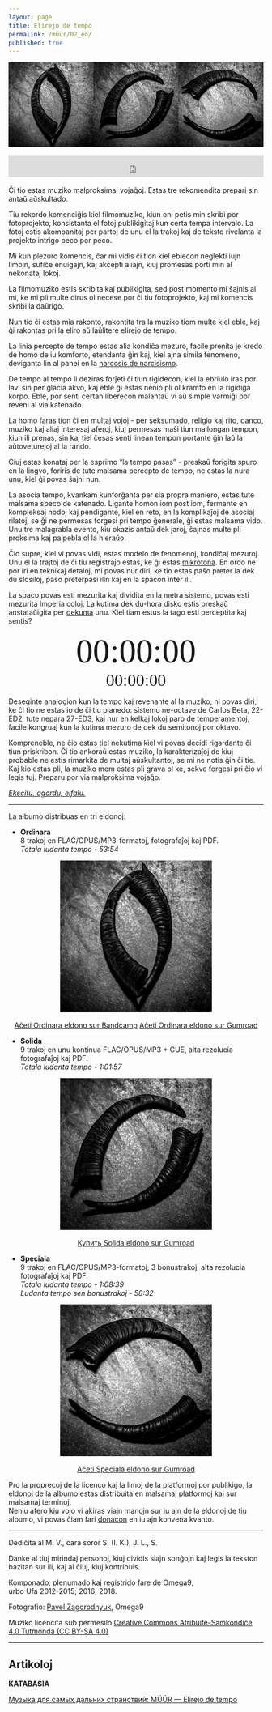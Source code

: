 ```yaml
---
layout: page
title: Elirejo de tempo
permalink: /müür/02_eo/
published: true
---
```

<p align="center">
  <img src ="/müür/02/triple.png"/>
</p>

<center>
<iframe style="border: 0; width: 100%; height: 42px;" src="https://bandcamp.com/EmbeddedPlayer/album=2315349011/size=small/bgcol=333333/linkcol=ffffff/transparent=true/" seamless><a href="https://omega9.bandcamp.com/album/elirejo-de-tempo-ordinara-eldono">Elirejo de tempo [ordinara eldono]</a></iframe>
</center>

Ĉi tio estas muziko malproksimaj vojaĝoj. Estas tre rekomendita prepari sin antaŭ aŭskultado.

Tiu rekordo komenciĝis kiel filmomuziko, kiun oni petis min skribi por fotoprojekto, konsistanta el fotoj publikigitaj kun certa tempa intervalo. La fotoj estis akompanitaj per partoj de unu el la trakoj kaj de teksto rivelanta la projekto intrigo peco por peco.

Mi kun plezuro komencis, ĉar mi vidis ĉi tion kiel eblecon neglekti iujn limojn, sufiĉe enuigajn, kaj akcepti aliajn, kiuj promesas porti min al nekonataj lokoj.

La filmomuziko estis skribita kaj publikigita, sed post momento mi ŝajnis al mi, ke mi pli multe dirus ol necese por ĉi tiu fotoprojekto, kaj mi komencis skribi la daŭrigo.

Nun tio ĉi estas mia rakonto, rakontita tra la muziko tiom multe kiel eble, kaj ĝi rakontas pri la eliro aŭ laŭlitere elirejo de tempo.

La linia percepto de tempo estas alia kondiĉa mezuro, facile prenita je kredo de homo de iu komforto, etendanta ĝin kaj, kiel ajna simila fenomeno, deviganta lin al panei en la [narcosis de narcisismo](https://eo.wikipedia.org/wiki/Marshall_McLuhan "Marshall McLuhan").

De tempo al tempo li deziras forĵeti ĉi tiun rigidecon, kiel la ebriulo iras por lavi sin per glacia akvo, kaj eble ĝi estas nenio pli ol kramfo en la rigidiĝa korpo. Eble, por senti certan liberecon malantaŭ vi aŭ simple varmiĝi por reveni al via katenado.

La homo faras tion ĉi en multaj vojoj - per seksumado, religio kaj rito, danco, muziko kaj aliaj interesaj aferoj, kiuj permesas maŝi tiun mallongan tempon, kiun ili prenas, sin kaj tiel ĉesas senti linean tempon portante ĝin laŭ la aŭtoveturejoj al la rando.

Ĉiuj estas konataj per la esprimo “la tempo pasas” - preskaŭ forigita spuro en la lingvo, foriris de tute malsama percepto de tempo, ne estas la nura unu, kiel ĝi povas ŝajni nun.

La asocia tempo, kvankam kunforĝanta per sia propra maniero, estas tute malsama speco de katenado. Ligante homon iom post iom, fermante en kompleksaj nodoj kaj pendigante, kiel en reto, en la komplikaĵoj de asociaj rilatoj, se ĝi ne permesas forgesi pri tempo ĝenerale, ĝi estas malsama vido.
Unu tre malagrabla evento, kiu okazis antaŭ dek jaroj, ŝajnas multe pli proksima kaj palpebla ol la hieraŭo.

Ĉio supre, kiel vi povas vidi, estas modelo de fenomenoj, kondiĉaj mezuroj. Unu el la trajtoj de ĉi tiu registraĵo estas, ke ĝi estas [mikrotona](https://eo.wikipedia.org/wiki/Kvarontono "Mikrotona muziko"). En ordo ne por iri en teknikaj detaloj, mi povas nur diri, ke tio estas paŝo preter la dek du ŝlosiloj, paŝo preterpasi ilin kaj en la spacon inter ili.

La spaco povas esti mezurita kaj dividita en la metra sistemo, povas esti mezurita Imperia coloj. La kutima dek du-hora disko estis preskaŭ anstataŭigita per [dekuma](https://eo.wikipedia.org/wiki/Dekuma_tempo "Dekuma tempo") unu. Kiel tiam estus la tago esti perceptita kaj sentis?

<div id="m" style="text-align: center; font-size: 50pt;font-family: PT Sans">00:00:00</div>
<div id="n" style="text-align: center; font-size: 25pt;font-family: PT Sans">00:00:00</div>
<script  src="/müür/02/metric-time/js/index.js"></script>

Deseginte analogion kun la tempo kaj revenante al la muziko, ni povas diri, ke ĉi tio ne estas io de ĉi tiu planedo: sistemo ne-octave de Carlos Beta, 22-ED2, tute nepara 27-ED3, kaj nur en kelkaj lokoj paro de temperamentoj, facile kongruaj kun la kutima mezuro de dek du semitonoj por oktavo.

Kompreneble, ne ĉio estas tiel nekutima kiel vi povas decidi rigardante ĉi tiun priskribon. Ĉi tio ankoraŭ estas muziko, la karakterizaĵoj de kiuj probable ne estis rimarkita de multaj aŭskultantoj, se mi ne notis ĝin ĉi tie. Kaj kio estas pli, la muziko mem estas pli grava ol ke, sekve forgesi pri ĉio vi legis tuj. Preparu por via malproksima vojaĝo.

*[Ekscitu, agordu, elfalu.](https://eo.wikipedia.org/wiki/Timothy_Leary "Turn on, tune in, drop out")*

-----
La albumo distribuas en tri eldonoj:
* **Ordinara**<br />
8 trakoj en FLAC/OPUS/MP3-formatoj, fotografaĵoj kaj PDF.<br />
*Totala ludanta tempo - 53:54*

<p align="center">
  <img src ="/müür/02/cover_ordinara.jpg" alt="Ordinara eldono" />
</p>

<center>
<a markdown="0" href="https://omega9.bandcamp.com/album/elirejo-de-tempo-ordinara-eldono" class="btn">Aĉeti Ordinara eldono sur Bandcamp</a> <a markdown="0" href="https://gum.co/beKop" class="btn">Aĉeti Ordinara eldono sur Gumroad</a>
</center>

* **Solida**<br />
9 trakoj en unu kontinua FLAC/OPUS/MP3 + CUE, alta rezolucia fotografaĵoj kaj PDF.<br />
*Totala ludanta tempo - 1:01:57*

<p align="center">
  <img src ="/müür/02/cover_solida.jpg" alt="Solida eldono" />
</p>

<center>
<!-- <a markdown="0" href="https://omega9.bandcamp.com/album/elirejo-de-tempo-solida-eldono" class="btn">Aĉeti Solida eldono sur Bandcamp</a> --><a markdown="0" href="https://gum.co/vIEIA" class="btn">Купить Solida eldono sur Gumroad</a>
</center>

* **Speciala**<br />
9 trakoj en FLAC/OPUS/MP3-formatoj, 3 bonustrakoj, alta rezolucia fotografaĵoj kaj PDF.<br />
*Totala ludanta tempo - 1:08:39*<br />
*Ludanta tempo sen bonustrakoj - 58:32*

<p align="center">
  <img src ="/müür/02/cover_speciala.jpg" alt="Speciala eldono" />
</p>

<center>
<!-- <a markdown="0" href="https://omega9.bandcamp.com/album/elirejo-de-tempo-speciala-eldono" class="btn">Aĉeti Speciala eldono sur Bandcamp</a> --><a markdown="0" href="https://gum.co/DeCpt" class="btn">Aĉeti Speciala eldono sur Gumroad</a>
</center>

Pro la proprecoj de la licenco kaj la limoj de la platformoj por publikigo, la eldonoj de la albumo estas distribuita en malsamaj platformoj kaj sur malsamaj terminoj.<br />
Neniu afero kiu vojo vi akiras viajn manojn sur iu ajn de la eldonoj de tiu albumo, vi povas ĉiam fari [donacon](https://omega9.github.io/donation/) en iu ajn konvena kvanto.

-----
Dediĉita al M. V., cara soror S. (I. K.), J. L., S.

Danke al tiuj mirindaj personoj, kiuj dividis siajn sonĝojn kaj legis la tekston bazitan sur ili, kaj al ĉiuj, kiuj kontribuis.

Komponado, plenumado kaj registrido fare de Omega9,<br />
urbo Ufa 2012-2015; 2016; 2018.

Fotografio: [Pavel Zagorodnyuk](https://vk.com/public175451932), Omega9

Muziko licencita sub permesilo [Creative Commons Atribuite-Samkondiĉe 4.0 Tutmonda (CC BY-SA 4.0)](https://creativecommons.org/licenses/by-sa/4.0/deed.eo)

-----
## Artikoloj

**KATABASIA**

[Музыка для самых дальних странствий: MÜÜR — Elirejo de tempo](https://katab.asia/2019/01/29/muur/)